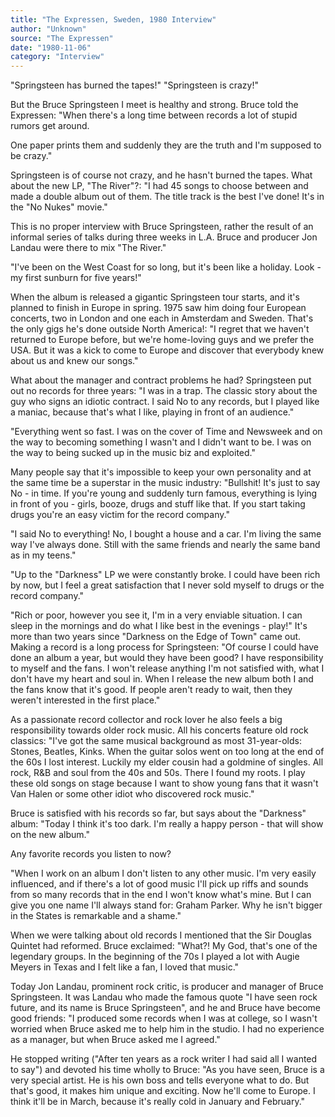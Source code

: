 ```yaml
---
title: "The Expressen, Sweden, 1980 Interview"
author: "Unknown"
source: "The Expressen"
date: "1980-11-06"
category: "Interview"
---
```


"Springsteen has burned the tapes!" "Springsteen is crazy!"

But the Bruce Springsteen I meet is healthy and strong. Bruce told the Expressen: "When there's a long time between records a lot of stupid rumors get around.

One paper prints them and suddenly they are the truth and I'm supposed to be crazy."

Springsteen is of course not crazy, and he hasn't burned the tapes. What about the new LP, "The River"?: "I had 45 songs to choose between and made a double album out of them. The title track is the best I've done! It's in the "No Nukes" movie."

This is no proper interview with Bruce Springsteen, rather the result of an informal series of talks during three weeks in L.A. Bruce and producer Jon Landau were there to mix "The River."

"I've been on the West Coast for so long, but it's been like a holiday. Look - my first sunburn for five years!"

When the album is released a gigantic Springsteen tour starts, and it's planned to finish in Europe in spring. 1975 saw him doing four European concerts, two in London and one each in Amsterdam and Sweden. That's the only gigs he's done outside North America!: "I regret that we haven't returned to Europe before, but we're home-loving guys and we prefer the USA. But it was a kick to come to Europe and discover that everybody knew about us and knew our songs."

What about the manager and contract problems he had? Springsteen put out no records for three years: "I was in a trap. The classic story about the guy who signs an idiotic contract. I said No to any records, but I played like a maniac, because that's what I like, playing in front of an audience."

"Everything went so fast. I was on the cover of Time and Newsweek and on the way to becoming something I wasn't and I didn't want to be. I was on the way to being sucked up in the music biz and exploited."

Many people say that it's impossible to keep your own personality and at the same time be a superstar in the music industry: "Bullshit! It's just to say No - in time. If you're young and suddenly turn famous, everything is lying in front of you - girls, booze, drugs and stuff like that. If you start taking drugs you're an easy victim for the record company."

"I said No to everything! No, I bought a house and a car. I'm living the same way I've always done. Still with the same friends and nearly the same band as in my teens."

"Up to the "Darkness" LP we were constantly broke. I could have been rich by now, but I feel a great satisfaction that I never sold myself to drugs or the record company."

"Rich or poor, however you see it, I'm in a very enviable situation. I can sleep in the mornings and do what I like best in the evenings - play!" It's more than two years since "Darkness on the Edge of Town" came out. Making a record is a long process for Springsteen: "Of course I could have done an album a year, but would they have been good? I have responsibility to myself and the fans. I won't release anything I'm not satisfied with, what I don't have my heart and soul in. When I release the new album both I and the fans know that it's good. If people aren't ready to wait, then they weren't interested in the first place."

As a passionate record collector and rock lover he also feels a big responsibility towards older rock music. All his concerts feature old rock classics: "I've got the same musical background as most 31-year-olds: Stones, Beatles, Kinks. When the guitar solos went on too long at the end of the 60s I lost interest. Luckily my elder cousin had a goldmine of singles. All rock, R&B and soul from the 40s and 50s. There I found my roots. I play these old songs on stage because I want to show young fans that it wasn't Van Halen or some other idiot who discovered rock music."

Bruce is satisfied with his records so far, but says about the "Darkness" album: "Today I think it's too dark. I'm really a happy person - that will show on the new album."

Any favorite records you listen to now?

"When I work on an album I don't listen to any other music. I'm very easily influenced, and if there's a lot of good music I'll pick up riffs and sounds from so many records that in the end I won't know what's mine. But I can give you one name I'll always stand for: Graham Parker. Why he isn't bigger in the States is remarkable and a shame."

When we were talking about old records I mentioned that the Sir Douglas Quintet had reformed. Bruce exclaimed: "What?! My God, that's one of the legendary groups. In the beginning of the 70s I played a lot with Augie Meyers in Texas and I felt like a fan, I loved that music."

Today Jon Landau, prominent rock critic, is producer and manager of Bruce Springsteen. It was Landau who made the famous quote "I have seen rock future, and its name is Bruce Springsteen", and he and Bruce have become good friends: "I produced some records when I was at college, so I wasn't worried when Bruce asked me to help him in the studio. I had no experience as a manager, but when Bruce asked me I agreed."

He stopped writing ("After ten years as a rock writer I had said all I wanted to say") and devoted his time wholly to Bruce: "As you have seen, Bruce is a very special artist. He is his own boss and tells everyone what to do. But that's good, it makes him unique and exciting. Now he'll come to Europe. I think it'll be in March, because it's really cold in January and February."
